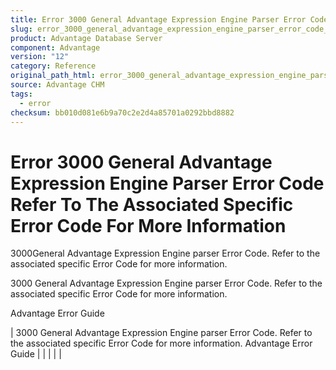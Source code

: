 ```yaml
---
title: Error 3000 General Advantage Expression Engine Parser Error Code Refer To The Associated Specific Error Code For More Information
slug: error_3000_general_advantage_expression_engine_parser_error_code_refer_to_the_associated_specific_error_code_for_more_information_
product: Advantage Database Server
component: Advantage
version: "12"
category: Reference
original_path_html: error_3000_general_advantage_expression_engine_parser_error_code_refer_to_the_associated_specific_error_code_for_more_information_.htm
source: Advantage CHM
tags:
  - error
checksum: bb010d081e6b9a70c2e2d4a85701a0292bbd8882
---
```


# Error 3000 General Advantage Expression Engine Parser Error Code Refer To The Associated Specific Error Code For More Information

3000General Advantage Expression Engine parser Error Code. Refer to the associated specific Error Code for more information.

3000 General Advantage Expression Engine parser Error Code. Refer to the associated specific Error Code for more information.

Advantage Error Guide

| 3000 General Advantage Expression Engine parser Error Code. Refer to the associated specific Error Code for more information.  Advantage Error Guide |  |  |  |  |
